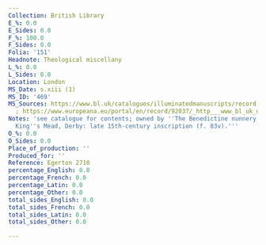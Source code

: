 ```yaml
---
Collection: British Library
E_%: 0.0
E_Sides: 0.0
F_%: 100.0
F_Sides: 0.0
Folia: '151'
Headnote: Theological miscellany
L_%: 0.0
L_Sides: 0.0
Location: London
MS_Date: s.xiii (1)
MS_ID: '469'
MS_Sources: https://www.bl.uk/catalogues/illuminatedmanuscripts/record.asp?MSID=7578&CollID=28&NStart=2710
  ; https://www.europeana.eu/portal/en/record/92037/_http___www_bl_uk_onlinegallery_onlineex_illmanus_egermanucoll_o_zoomify75685_html.html
Notes: 'see catalogue for contents; owned by ''The Benedictine nunnery of St Mary,
  King''s Mead, Derby: late 15th-century inscription (f. 83v).'''
O_%: 0.0
O_Sides: 0.0
Place_of_production: ''
Produced_for: ''
Reference: Egerton 2710
percentage_English: 0.0
percentage_French: 0.0
percentage_Latin: 0.0
percentage_Other: 0.0
total_sides_English: 0.0
total_sides_French: 0.0
total_sides_Latin: 0.0
total_sides_Other: 0.0

---
```

